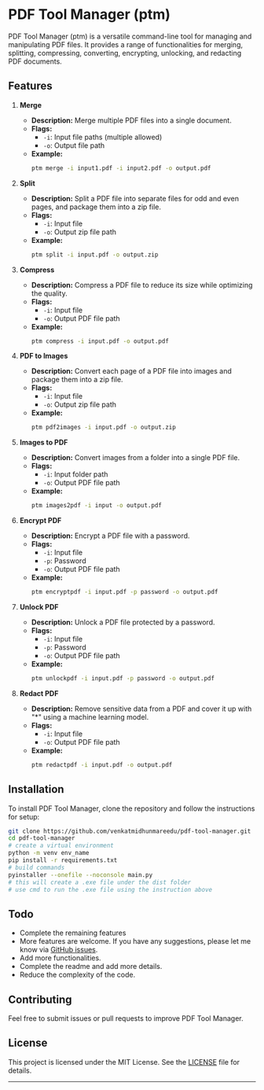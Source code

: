 # PDF Tool Manager (ptm)

PDF Tool Manager (ptm) is a versatile command-line tool for managing and manipulating PDF files. It provides a range of functionalities for merging, splitting, compressing, converting, encrypting, unlocking, and redacting PDF documents.

## Features

1. **Merge**
   - **Description:** Merge multiple PDF files into a single document.
   - **Flags:** 
     - `-i`: Input file paths (multiple allowed)
     - `-o`: Output file path
   - **Example:**
     ```bash
     ptm merge -i input1.pdf -i input2.pdf -o output.pdf
     ```

2. **Split**
   - **Description:** Split a PDF file into separate files for odd and even pages, and package them into a zip file.
   - **Flags:** 
     - `-i`: Input file
     - `-o`: Output zip file path
   - **Example:**
     ```bash
     ptm split -i input.pdf -o output.zip
     ```

3. **Compress**
   - **Description:** Compress a PDF file to reduce its size while optimizing the quality.
   - **Flags:** 
     - `-i`: Input file
     - `-o`: Output PDF file path
   - **Example:**
     ```bash
     ptm compress -i input.pdf -o output.pdf
     ```

4. **PDF to Images**
   - **Description:** Convert each page of a PDF file into images and package them into a zip file.
   - **Flags:** 
     - `-i`: Input file
     - `-o`: Output zip file path
   - **Example:**
     ```bash
     ptm pdf2images -i input.pdf -o output.zip
     ```

5. **Images to PDF**
   - **Description:** Convert images from a folder into a single PDF file.
   - **Flags:** 
     - `-i`: Input folder path
     - `-o`: Output PDF file path
   - **Example:**
     ```bash
     ptm images2pdf -i input -o output.pdf
     ```

6. **Encrypt PDF**
   - **Description:** Encrypt a PDF file with a password.
   - **Flags:** 
     - `-i`: Input file
     - `-p`: Password
     - `-o`: Output PDF file path
   - **Example:**
     ```bash
     ptm encryptpdf -i input.pdf -p password -o output.pdf
     ```

7. **Unlock PDF**
   - **Description:** Unlock a PDF file protected by a password.
   - **Flags:** 
     - `-i`: Input file
     - `-p`: Password
     - `-o`: Output PDF file path
   - **Example:**
     ```bash
     ptm unlockpdf -i input.pdf -p password -o output.pdf
     ```

8. **Redact PDF**
   - **Description:** Remove sensitive data from a PDF and cover it up with "*" using a machine learning model.
   - **Flags:** 
     - `-i`: Input file
     - `-o`: Output PDF file path
   - **Example:**
     ```bash
     ptm redactpdf -i input.pdf -o output.pdf
     ```

## Installation

To install PDF Tool Manager, clone the repository and follow the instructions for setup:

```bash
git clone https://github.com/venkatmidhunmareedu/pdf-tool-manager.git
cd pdf-tool-manager
# create a virtual environment
python -m venv env_name
pip install -r requirements.txt
# build commands 
pyinstaller --onefile --noconsole main.py
# this will create a .exe file under the dist folder 
# use cmd to run the .exe file using the instruction above
```

## Todo 

- Complete the remaining features 
- More features are welcome. If you have any suggestions, please let me know via [GitHub issues](https://github.com/venkatmidhunmareedu/pdf-tool-manager/issues).
- Add more functionalities.
- Complete the readme and add more details.
- Reduce the complexity of the code.


## Contributing

Feel free to submit issues or pull requests to improve PDF Tool Manager.

## License

This project is licensed under the MIT License. See the [LICENSE](LICENSE) file for details.

---